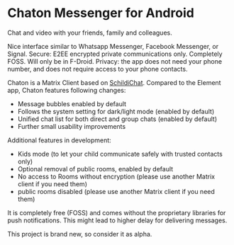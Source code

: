 # Chaton Messenger for Android

Chat and video with your friends, family and colleagues.

Nice interface similar to Whatsapp Messenger, Facebook Messenger, or Signal.
Secure: E2EE encrypted private communications only. Completely FOSS. Will only be in F-Droid.
Privacy: the app does not need your phone number, and does not require access to your phone contacts.

Chaton is a Matrix Client based on [SchildiChat](https://github.com/SpiritCroc/SchildiChat-android).
Compared to the Element app, Chaton features following changes:
- Message bubbles enabled by default
- Follows the system setting for dark/light mode (enabled by default)
- Unified chat list for both direct and group chats  (enabled by default)
- Further small usability improvements

Additional features in development:
- Kids mode (to let your child communicate safely with trusted contacts only)
- Optional removal of public rooms, enabled by default
- No access to Rooms without encryption (please use another Matrix client if you need them)
- public rooms disabled (please use another Matrix client if you need them)

It is completely free (FOSS) and comes without the proprietary libraries for push notifications.
This might lead to higher delay for delivering messages.

This project is brand new, so consider it as alpha.
